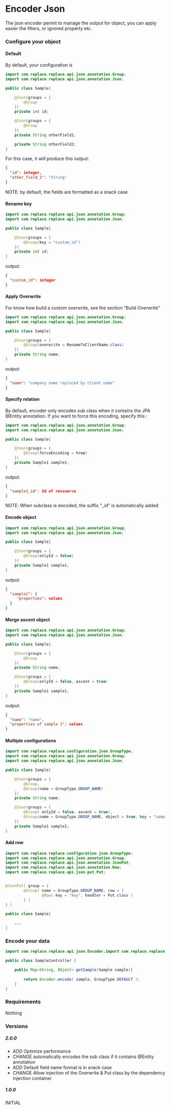 # Encoder Json

The json encoder permit to manage the output for object,
you can apply easier the filters, or ignored property etc.

### Configure your object

#### Default
By default, your configuration is

```java
import com.replace.replace.api.json.annotation.Group;
import com.replace.replace.api.json.annotation.Json;

public class Sample{

    @Json(groups = {
        @Group
    })
    private int id;

    @Json(groups = {
        @Group
    })
    private String otherField1;

    private String otherField2;
}
```

For this case, it will produce this output:

```json
{
  "id": integer,
  "other_field_1": "String"
}
```

NOTE: by default, the fields are formatted as a snack case

#### Rename key


```java
import com.replace.replace.api.json.annotation.Group;
import com.replace.replace.api.json.annotation.Json;

public class Sample{

    @Json(groups = {
        @Group(key = "custom_id")
    })
    private int id;
}
```

output:
```json
{
  "custom_id": integer
}
```

#### Apply Overwrite

For know how build a custom overwrite, see the section "Build Overwrite"
 
```java
import com.replace.replace.api.json.annotation.Group;
import com.replace.replace.api.json.annotation.Json;

public class Sample{

    @Json(groups = {
        @Group(overwrite = RenameToClientName.class)
    })
    private String name;
}
```

output:
```json
{
  "name": "company name replaced by client name"
}
```

#### Specify relation


By default, encoder only encodes sub class when it contains the JPA @Entity annotation.
If you want to force this encoding, specify this :
 
```java
import com.replace.replace.api.json.annotation.Group;
import com.replace.replace.api.json.annotation.Json;

public class Sample{

    @Json(groups = {
        @Group(forceEncoding = true)
    })
    private Sample1 sample1;
}
```

output:
```json
{
  "sample1_id": Id of ressource
}
```

NOTE: When subclass is encoded, the suffix "_id" is automatically added   

#### Encode object

 
```java
import com.replace.replace.api.json.annotation.Group;
import com.replace.replace.api.json.annotation.Json;

public class Sample{

    @Json(groups = {
        @Group(onlyId = false)
    })
    private Sample1 sample1;
}
```

output:
```json
{
  "sample1": {
     "properties": values
  }
}
```

#### Merge ascent object


```java
import com.replace.replace.api.json.annotation.Group;
import com.replace.replace.api.json.annotation.Json;

public class Sample{

    @Json(groups = {
        @Group
    })
    private String name;

    @Json(groups = {
        @Group(onlyId = false, ascent = true)
    })
    private Sample1 sample1;
}
```

output:
```json
{
  "name": "name",
  "properties of sample 1": values
}
```


#### Multiple configurations

```java
import com.replace.replace.configuration.json.GroupType;
import com.replace.replace.api.json.annotation.Group;
import com.replace.replace.api.json.annotation.Json;

public class Sample{

    @Json(groups = {
        @Group,
        @Group(name = GroupType.GROUP_NAME)
    })
    private String name;

    @Json(groups = {
        @Group( onlyId = false, ascent = true),
        @Group(name = GroupType.GROUP_NAME, object = true, key = "sample1_id")
    })
    private Sample1 sample1;
}
```

#### Add row

```java
import com.replace.replace.configuration.json.GroupType;
import com.replace.replace.api.json.annotation.Group;
import com.replace.replace.api.json.annotation.JsonPut;
import com.replace.replace.api.json.annotation.Row;
import com.replace.replace.api.json.put.Put;


@JsonPut( group = {
        @Group( name = GroupType.GROUP_NAME, row = {
                @Row( key = "key", handler = Put.class )
        } )
} )

public class Sample{

    ...
}
```

### Encode your data

```java
import com.replace.replace.api.json.Encoder;import com.replace.replace.configuration.json.GroupType;import java.util.Map;

public class SampleController {

    public Map<String, Object> getSample(Sample sample){
        
        return Encoder.encode( sample, GroupType.DEFAULT );
    }
}
```


### Requirements

Nothing

### Versions

##### 2.0.0

- ADD Optimize performance
- CHANGE automatically encodes the sub class if it contains @Entity annotation
- ADD Default field name format is in snack case
- CHANGE Allow injection of the Overwrite & Put class by the dependency injection container


##### 1.0.0

INITIAL